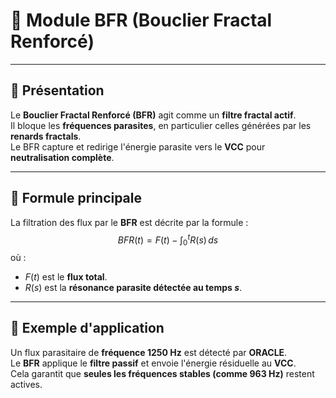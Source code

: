 # 📘 **Module BFR (Bouclier Fractal Renforcé)**

---

## 🔹 **Présentation**
Le **Bouclier Fractal Renforcé (BFR)** agit comme un **filtre fractal actif**.  
Il bloque les **fréquences parasites**, en particulier celles générées par les **renards fractals**.  
Le BFR capture et redirige l'énergie parasite vers le **VCC** pour **neutralisation complète**.  

---

## 🔹 **Formule principale**
La filtration des flux par le **BFR** est décrite par la formule :  
$$
BFR(t) = F(t) - \int_{0}^{t} R(s) \, ds
$$
où :  
- $F(t)$ est le **flux total**.  
- $R(s)$ est la **résonance parasite détectée au temps $s$**.  

---

## 🔹 **Exemple d'application**
Un flux parasitaire de **fréquence 1250 Hz** est détecté par **ORACLE**.  
Le **BFR** applique le **filtre passif** et envoie l'énergie résiduelle au **VCC**.  
Cela garantit que **seules les fréquences stables (comme 963 Hz)** restent actives.  

